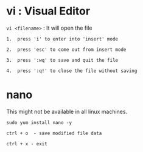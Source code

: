 # vi : Visual Editor

`vi <filename>` : It will open the file

    1.	press 'i' to enter into 'insert' mode

    2.	press 'esc' to come out from insert mode

    3.	press ':wq' to save and quit the file

    4.	press ':q!' to close the file without saving

# nano

This might not be available in all linux machines.

`sudo yum install nano -y`

    ctrl + o  - save modified file data

    ctrl + x - exit

